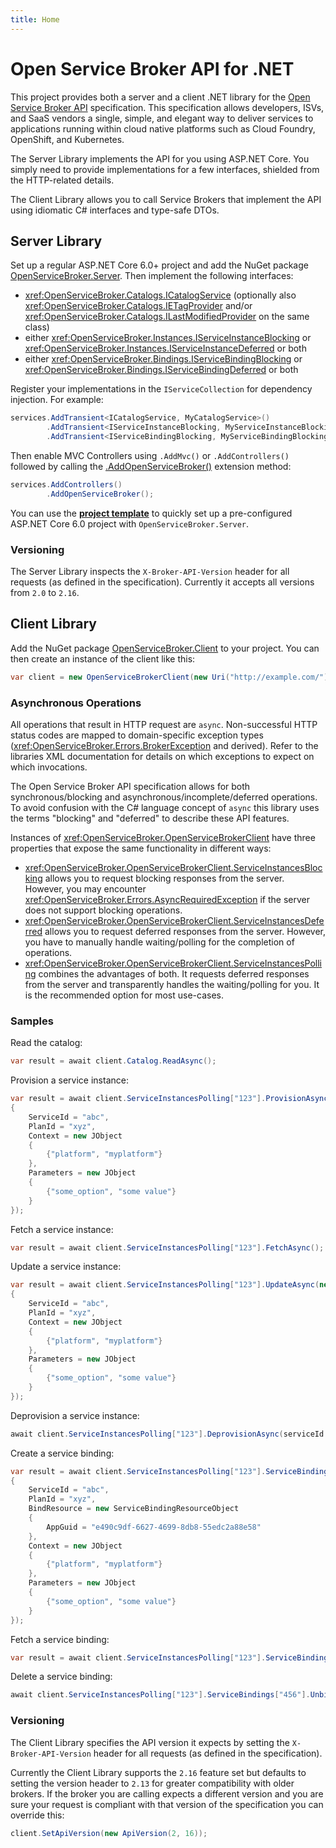 ```yaml
---
title: Home
---
```


# Open Service Broker API for .NET

This project provides both a server and a client .NET library for the [Open Service Broker API](https://www.openservicebrokerapi.org/) specification. This specification allows developers, ISVs, and SaaS vendors a single, simple, and elegant way to deliver services to applications running within cloud native platforms such as Cloud Foundry, OpenShift, and Kubernetes.

The Server Library implements the API for you using ASP.NET Core. You simply need to provide implementations for a few interfaces, shielded from the HTTP-related details.

The Client Library allows you to call Service Brokers that implement the API using idiomatic C# interfaces and type-safe DTOs.

## Server Library

Set up a regular ASP.NET Core 6.0+ project and add the NuGet package [OpenServiceBroker.Server](https://www.nuget.org/packages/OpenServiceBroker.Server/). Then implement the following interfaces:
- <xref:OpenServiceBroker.Catalogs.ICatalogService> (optionally also <xref:OpenServiceBroker.Catalogs.IETagProvider> and/or <xref:OpenServiceBroker.Catalogs.ILastModifiedProvider> on the same class)
- either <xref:OpenServiceBroker.Instances.IServiceInstanceBlocking> or <xref:OpenServiceBroker.Instances.IServiceInstanceDeferred> or both
- either <xref:OpenServiceBroker.Bindings.IServiceBindingBlocking> or <xref:OpenServiceBroker.Bindings.IServiceBindingDeferred> or both

Register your implementations in the `IServiceCollection` for dependency injection. For example:

```csharp
services.AddTransient<ICatalogService, MyCatalogService>()
        .AddTransient<IServiceInstanceBlocking, MyServiceInstanceBlocking>()
        .AddTransient<IServiceBindingBlocking, MyServiceBindingBlocking>();
```

Then enable MVC Controllers using `.AddMvc()` or `.AddControllers()` followed by calling the [.AddOpenServiceBroker()](xref:OpenServiceBroker.MvcBuilderExtensions##OpenServiceBroker_MvcBuilderExtensions_AddOpenServiceBroker_Microsoft_Extensions_DependencyInjection_IMvcBuilder_) extension method:

```csharp
services.AddControllers()
        .AddOpenServiceBroker();
```

You can use the **[project template](https://github.com/TypedRest/OpenServiceBroker/tree/master/template)** to quickly set up a pre-configured ASP.NET Core 6.0 project with `OpenServiceBroker.Server`.

### Versioning

The Server Library inspects the `X-Broker-API-Version` header for all requests (as defined in the specification). Currently it accepts all versions from `2.0` to `2.16`.

## Client Library

Add the NuGet package [OpenServiceBroker.Client](https://www.nuget.org/packages/OpenServiceBroker.Client/) to your project. You can then create an instance of the client like this:

```csharp
var client = new OpenServiceBrokerClient(new Uri("http://example.com/"));
```

### Asynchronous Operations

All operations that result in HTTP request are `async`. Non-successful HTTP status codes are mapped to domain-specific exception types (<xref:OpenServiceBroker.Errors.BrokerException> and derived). Refer to the libraries XML documentation for details on which exceptions to expect on which invocations.

The Open Service Broker API specification allows for both synchronous/blocking and asynchronous/incomplete/deferred operations. To avoid confusion with the C# language concept of `async` this library uses the terms "blocking" and "deferred" to describe these API features.

Instances of <xref:OpenServiceBroker.OpenServiceBrokerClient> have three properties that expose the same functionality in different ways:

- <xref:OpenServiceBroker.OpenServiceBrokerClient.ServiceInstancesBlocking> allows you to request blocking responses from the server. However, you may encounter <xref:OpenServiceBroker.Errors.AsyncRequiredException> if the server does not support blocking operations.
- <xref:OpenServiceBroker.OpenServiceBrokerClient.ServiceInstancesDeferred> allows you to request deferred responses from the server. However, you have to manually handle waiting/polling for the completion of operations.
- <xref:OpenServiceBroker.OpenServiceBrokerClient.ServiceInstancesPolling> combines the advantages of both. It requests deferred responses from the server and transparently handles the waiting/polling for you. It is the recommended option for most use-cases.

### Samples

Read the catalog:

```csharp
var result = await client.Catalog.ReadAsync();
```

Provision a service instance:

```csharp
var result = await client.ServiceInstancesPolling["123"].ProvisionAsync(new ServiceInstanceProvisionRequest
{
    ServiceId = "abc",
    PlanId = "xyz",
    Context = new JObject
    {
        {"platform", "myplatform"}
    },
    Parameters = new JObject
    {
        {"some_option", "some value"}
    }
});
```

Fetch a service instance:

```csharp
var result = await client.ServiceInstancesPolling["123"].FetchAsync();
```

Update a service instance:

```csharp
var result = await client.ServiceInstancesPolling["123"].UpdateAsync(new ServiceInstanceUpdateRequest
{
    ServiceId = "abc",
    PlanId = "xyz",
    Context = new JObject
    {
        {"platform", "myplatform"}
    },
    Parameters = new JObject
    {
        {"some_option", "some value"}
    }
});
```

Deprovision a service instance:

```csharp
await client.ServiceInstancesPolling["123"].DeprovisionAsync(serviceId: "abc", planId: "xyz");
```

Create a service binding:

```csharp
var result = await client.ServiceInstancesPolling["123"].ServiceBindings["456"].ProvisionAsync(new ServiceBindingRequest
{
    ServiceId = "abc",
    PlanId = "xyz",
    BindResource = new ServiceBindingResourceObject
    {
        AppGuid = "e490c9df-6627-4699-8db8-55edc2a88e58"
    },
    Context = new JObject
    {
        {"platform", "myplatform"}
    },
    Parameters = new JObject
    {
        {"some_option", "some value"}
    }
});
```

Fetch a service binding:

```csharp
var result = await client.ServiceInstancesPolling["123"].ServiceBindings["456"].FetchAsync();
```

Delete a service binding:

```csharp
await client.ServiceInstancesPolling["123"].ServiceBindings["456"].UnbindAsync(serviceId: "abc", planId: "xyz");
```

### Versioning

The Client Library specifies the API version it expects by setting the `X-Broker-API-Version` header for all requests (as defined in the specification).

Currently the Client Library supports the `2.16` feature set but defaults to setting the version header to `2.13` for greater compatibility with older brokers. If the broker you are calling expects a different version and you are sure your request is compliant with that version of the specification you can override this:

```csharp
client.SetApiVersion(new ApiVersion(2, 16));
```
